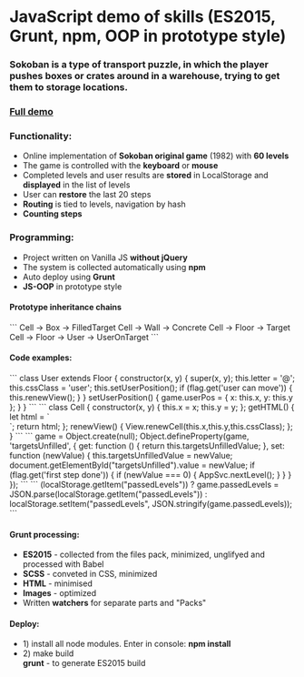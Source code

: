 <h1>JavaScript demo of skills (ES2015, Grunt, npm, OOP in prototype style)</h1>
<h3>Sokoban is a type of transport puzzle, in which the player pushes boxes or crates around in a warehouse, trying to get them to storage locations.</h3>
<h3><a href="http://melomance.net/sokoban/">Full demo</a></h3>
<h3>Functionality:</h3>
<ul>
  <li>Online implementation of <strong>Sokoban original game</strong> (1982) with <strong>60 levels</strong></li>
  <li>The game is controlled with the <strong>keyboard</strong> or <strong>mouse</strong></li>
  <li>Completed levels and user results are <strong>stored</strong> in LocalStorage and <strong>displayed</strong> in the list of levels</li>
  <li>User can <strong>restore</strong> the last 20 steps</li>
  <li><strong>Routing</strong> is tied to levels, navigation by hash</li>
  <li><strong>Сounting steps</strong></li>
</ul>

<h3>Programming:</h3>
<ul>
  <li>Project written on Vanilla JS <strong>without jQuery</strong></li>
  <li>The system is collected automatically using <strong>npm</strong></li>
  <li>Auto deploy using <strong>Grunt</strong></li>
  <li><strong>JS-OOP</strong> in prototype style</li>
</ul>

<h4>Prototype inheritance chains</h4>
```
Cell -> Box   -> FilledTarget
Cell -> Wall  -> Concrete
Cell -> Floor -> Target
Cell -> Floor -> User    -> UserOnTarget
```

<h4>Code examples:</h4>
```
class User extends Floor {
  constructor(x, y) {
    super(x, y);
    this.letter = '@';
    this.cssClass = 'user';
    this.setUserPosition();
    if (flag.get('user can move')) {
      this.renewView();
    }
  }
  setUserPosition() {
    game.userPos = {
      x: this.x,
      y: this.y
    };
  }
}
```
```
class Cell {
  constructor(x, y) {
    this.x = x;
    this.y = y;
  };
  getHTML() {
    let html = `<div class="_cell ${this.cssClass}" id="c${this.x}x${this.y}"></div>`;
    return html;
  };
  renewView() {
    View.renewCell(this.x,this.y,this.cssClass);
  };
}
```
```
game = Object.create(null);
Object.defineProperty(game, 'targetsUnfilled', {
  get: function () {
    return this.targetsUnfilledValue;
  },
  set: function (newValue) {
    this.targetsUnfilledValue = newValue;
    document.getElementById("targetsUnfilled").value = newValue;
    if (flag.get('first step done')) {
      if (newValue === 0) {
        AppSvc.nextLevel();
      }
    }
  }
});
```
```
(localStorage.getItem("passedLevels"))
  ? game.passedLevels = JSON.parse(localStorage.getItem("passedLevels"))
  : localStorage.setItem("passedLevels", JSON.stringify(game.passedLevels));
```

<h4>Grunt processing:</h4>
<ul>
  <li><strong>ES2015</strong> - collected from the files pack, minimized, unglifyed and processed with Babel</li>
  <li><strong>SCSS</strong> - conveted in CSS, minimized</li>
  <li><strong>HTML</strong> - minimised</li>
  <li><strong>Images</strong> - optimized</li>
  <li>Written <strong>watchers</strong> for separate parts and "Packs"</li>
</ul>

<h4>Deploy:</h4>
<ul>
<li>1) install all node modules. Enter in console:
<strong>npm install</strong></li>
<li>2) make build
<br><strong>grunt</strong> - to generate ES2015 build
</ul>
